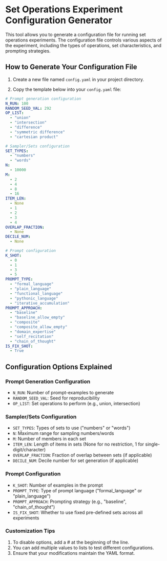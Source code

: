 # Set Operations Experiment Configuration Generator

This tool allows you to generate a configuration file for running set operations experiments. The configuration file controls various aspects of the experiment, including the types of operations, set characteristics, and prompting strategies.

## How to Generate Your Configuration File

1. Create a new file named `config.yaml` in your project directory.

2. Copy the template below into your `config.yaml` file:

```yaml
# Prompt generation configuration
N_RUN: 100
RANDOM_SEED_VAL: 292
OP_LIST:
  - "union"
  - "intersection"
  - "difference"
  - "symmetric difference"
  - "cartesian product"

# Sampler/Sets configuration
SET_TYPES:
  - "numbers"
  - "words"
N:
  - 10000
M:
  - 2
  - 4
  - 8
  - 16
ITEM_LEN:
  - None
  - 1
  - 2
  - 3
  - 4
OVERLAP_FRACTION:
  - None
DECILE_NUM:
  - None

# Prompt configuration
K_SHOT:
  - 0
  - 1
  - 3
  - 5
PROMPT_TYPE:
  - "formal_language"
  - "plain_language"
  - "functional_language"
  - "pythonic_language"
  - "iterative_accumulation"
PROMPT_APPROACH:
  - "baseline"
  - "baseline_allow_empty"
  - "composite"
  - "composite_allow_empty"
  - "domain_expertise"
  - "self_recitation"
  - "chain_of_thought"
IS_FIX_SHOT:
  - True
```

## Configuration Options Explained

### Prompt Generation Configuration

* `N_RUN`: Number of prompt-examples to generate
* `RANDOM_SEED_VAL`: Seed for reproducibility
* `OP_LIST`: Set operations to perform (e.g., union, intersection)

### Sampler/Sets Configuration

* `SET_TYPES`: Types of sets to use ("numbers" or "words")
* `N`: Maximum range for sampling numbers/words
* `M`: Number of members in each set
* `ITEM_LEN`: Length of items in sets (None for no restriction, 1 for single-digit/character)
* `OVERLAP_FRACTION`: Fraction of overlap between sets (if applicable)
* `DECILE_NUM`: Decile number for set generation (if applicable)

### Prompt Configuration

* `K_SHOT`: Number of examples in the prompt
* `PROMPT_TYPE`: Type of prompt language ("formal_language" or "plain_language")
* `PROMPT_APPROACH`: Prompting strategy (e.g., "baseline", "chain_of_thought")
* `IS_FIX_SHOT`: Whether to use fixed pre-defined sets across all experiments

### Customization Tips

1. To disable options, add a # at the beginning of the line.
2. You can add multiple values to lists to test different configurations.
3. Ensure that your modifications maintain the YAML format.
